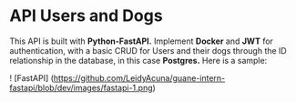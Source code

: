 # API Users and Dogs

This API is built with **Python-FastAPI.**
Implement **Docker** and **JWT** for authentication, with a basic CRUD
for Users and their dogs through the ID relationship in the database, in this case **Postgres.**
Here is a sample:

! [FastAPI]
(https://github.com/LeidyAcuna/guane-intern-fastapi/blob/dev/images/fastapi-1.png)
